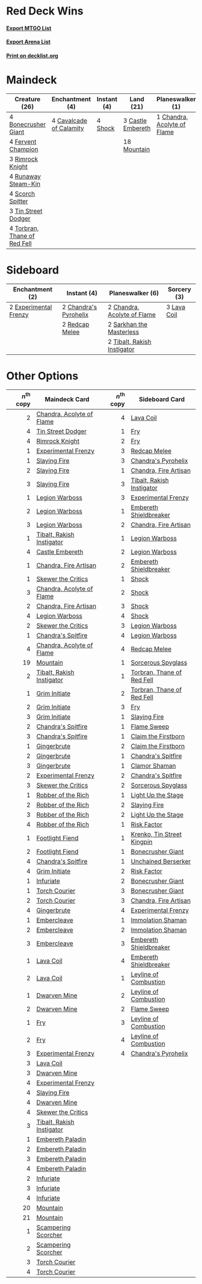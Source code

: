 # Red Deck Wins

#### [Export MTGO List](../collection/Red%20Deck%20Wins/Red%20Deck%20Wins.txt)
#### [Export Arena List](../collection/Red%20Deck%20Wins/Red%20Deck%20Wins_arena.txt)
#### [Print on decklist.org](http://decklist.org/?deckmain=4%09Bonecrusher%20Giant%0A3%09Castle%20Embereth%0A4%09Cavalcade%20of%20Calamity%0A1%09Chandra,%20Acolyte%20of%20Flame%0A4%09Fervent%20Champion%0A4%09Light%20Up%20the%20Stage%0A18%09Mountain%0A3%09Rimrock%20Knight%0A4%09Runaway%20Steam-Kin%0A4%09Scorch%20Spitter%0A4%09Shock%0A3%09Tin%20Street%20Dodger%0A4%09Torbran,%20Thane%20of%20Red%20Fell&deckside=2%09Chandra's%20Pyrohelix%0A2%09Chandra,%20Acolyte%20of%20Flame%0A2%09Experimental%20Frenzy%0A3%09Lava%20Coil%0A2%09Redcap%20Melee%0A2%09Sarkhan%20the%20Masterless%0A2%09Tibalt,%20Rakish%20Instigator)
# Maindeck

|                                             Creature (26)                                             |                                         Enchantment (4)                                          |                                   Instant (4)                                    |                                         Land (21)                                          |                                           Planeswalker (1)                                           |                                          Sorcery (4)                                          |
|-------------------------------------------------------------------------------------------------------|--------------------------------------------------------------------------------------------------|----------------------------------------------------------------------------------|--------------------------------------------------------------------------------------------|------------------------------------------------------------------------------------------------------|-----------------------------------------------------------------------------------------------|
|4 [Bonecrusher Giant](http://gatherer.wizards.com/Pages/Card/Details.aspx?multiverseid=473077)         |4 [Cavalcade of Calamity](http://gatherer.wizards.com/Pages/Card/Details.aspx?multiverseid=457239)|4 [Shock](http://gatherer.wizards.com/Pages/Card/Details.aspx?multiverseid=129732)|3 [Castle Embereth](http://gatherer.wizards.com/Pages/Card/Details.aspx?multiverseid=473201)|1 [Chandra, Acolyte of Flame](http://gatherer.wizards.com/Pages/Card/Details.aspx?multiverseid=466880)|4 [Light Up the Stage](http://gatherer.wizards.com/Pages/Card/Details.aspx?multiverseid=457251)|
|4 [Fervent Champion](http://gatherer.wizards.com/Pages/Card/Details.aspx?multiverseid=473086)          |                                                                                                  |                                                                                  |18 [Mountain](http://gatherer.wizards.com/Pages/Card/Details.aspx?multiverseid=439859)      |                                                                                                      |                                                                                               |
|3 [Rimrock Knight](http://gatherer.wizards.com/Pages/Card/Details.aspx?multiverseid=473099)            |                                                                                                  |                                                                                  |                                                                                            |                                                                                                      |                                                                                               |
|4 [Runaway Steam-Kin](http://gatherer.wizards.com/Pages/Card/Details.aspx?multiverseid=452865)         |                                                                                                  |                                                                                  |                                                                                            |                                                                                                      |                                                                                               |
|4 [Scorch Spitter](http://gatherer.wizards.com/Pages/Card/Details.aspx?multiverseid=466913)            |                                                                                                  |                                                                                  |                                                                                            |                                                                                                      |                                                                                               |
|3 [Tin Street Dodger](http://gatherer.wizards.com/Pages/Card/Details.aspx?multiverseid=457264)         |                                                                                                  |                                                                                  |                                                                                            |                                                                                                      |                                                                                               |
|4 [Torbran, Thane of Red Fell](http://gatherer.wizards.com/Pages/Card/Details.aspx?multiverseid=473109)|                                                                                                  |                                                                                  |                                                                                            |                                                                                                      |                                                                                               |


# Sideboard

|                                        Enchantment (2)                                         |                                          Instant (4)                                           |                                           Planeswalker (6)                                           |                                     Sorcery (3)                                      |
|------------------------------------------------------------------------------------------------|------------------------------------------------------------------------------------------------|------------------------------------------------------------------------------------------------------|--------------------------------------------------------------------------------------|
|2 [Experimental Frenzy](http://gatherer.wizards.com/Pages/Card/Details.aspx?multiverseid=452849)|2 [Chandra's Pyrohelix](http://gatherer.wizards.com/Pages/Card/Details.aspx?multiverseid=417684)|2 [Chandra, Acolyte of Flame](http://gatherer.wizards.com/Pages/Card/Details.aspx?multiverseid=466880)|3 [Lava Coil](http://gatherer.wizards.com/Pages/Card/Details.aspx?multiverseid=452858)|
|                                                                                                |2 [Redcap Melee](http://gatherer.wizards.com/Pages/Card/Details.aspx?multiverseid=473097)       |2 [Sarkhan the Masterless](http://gatherer.wizards.com/Pages/Card/Details.aspx?multiverseid=461070)   |                                                                                      |
|                                                                                                |                                                                                                |2 [Tibalt, Rakish Instigator](http://gatherer.wizards.com/Pages/Card/Details.aspx?multiverseid=461073)|                                                                                      |


# Other Options

|*n*<sup>th</sup> copy|                                           Maindeck Card                                            |*n*<sup>th</sup> copy|                                           Sideboard Card                                            |
|--------------------:|----------------------------------------------------------------------------------------------------|--------------------:|-----------------------------------------------------------------------------------------------------|
|                    2|[Chandra, Acolyte of Flame](http://gatherer.wizards.com/Pages/Card/Details.aspx?multiverseid=466880)|                    4|[Lava Coil](http://gatherer.wizards.com/Pages/Card/Details.aspx?multiverseid=452858)                 |
|                    4|[Tin Street Dodger](http://gatherer.wizards.com/Pages/Card/Details.aspx?multiverseid=457264)        |                    1|[Fry](http://gatherer.wizards.com/Pages/Card/Details.aspx?multiverseid=466894)                       |
|                    4|[Rimrock Knight](http://gatherer.wizards.com/Pages/Card/Details.aspx?multiverseid=473099)           |                    2|[Fry](http://gatherer.wizards.com/Pages/Card/Details.aspx?multiverseid=466894)                       |
|                    1|[Experimental Frenzy](http://gatherer.wizards.com/Pages/Card/Details.aspx?multiverseid=452849)      |                    3|[Redcap Melee](http://gatherer.wizards.com/Pages/Card/Details.aspx?multiverseid=473097)              |
|                    1|[Slaying Fire](http://gatherer.wizards.com/Pages/Card/Details.aspx?multiverseid=473105)             |                    3|[Chandra's Pyrohelix](http://gatherer.wizards.com/Pages/Card/Details.aspx?multiverseid=417684)       |
|                    2|[Slaying Fire](http://gatherer.wizards.com/Pages/Card/Details.aspx?multiverseid=473105)             |                    1|[Chandra, Fire Artisan](http://gatherer.wizards.com/Pages/Card/Details.aspx?multiverseid=461046)     |
|                    3|[Slaying Fire](http://gatherer.wizards.com/Pages/Card/Details.aspx?multiverseid=473105)             |                    3|[Tibalt, Rakish Instigator](http://gatherer.wizards.com/Pages/Card/Details.aspx?multiverseid=461073) |
|                    1|[Legion Warboss](http://gatherer.wizards.com/Pages/Card/Details.aspx?multiverseid=452859)           |                    3|[Experimental Frenzy](http://gatherer.wizards.com/Pages/Card/Details.aspx?multiverseid=452849)       |
|                    2|[Legion Warboss](http://gatherer.wizards.com/Pages/Card/Details.aspx?multiverseid=452859)           |                    1|[Embereth Shieldbreaker](http://gatherer.wizards.com/Pages/Card/Details.aspx?multiverseid=473084)    |
|                    3|[Legion Warboss](http://gatherer.wizards.com/Pages/Card/Details.aspx?multiverseid=452859)           |                    2|[Chandra, Fire Artisan](http://gatherer.wizards.com/Pages/Card/Details.aspx?multiverseid=461046)     |
|                    1|[Tibalt, Rakish Instigator](http://gatherer.wizards.com/Pages/Card/Details.aspx?multiverseid=461073)|                    1|[Legion Warboss](http://gatherer.wizards.com/Pages/Card/Details.aspx?multiverseid=452859)            |
|                    4|[Castle Embereth](http://gatherer.wizards.com/Pages/Card/Details.aspx?multiverseid=473201)          |                    2|[Legion Warboss](http://gatherer.wizards.com/Pages/Card/Details.aspx?multiverseid=452859)            |
|                    1|[Chandra, Fire Artisan](http://gatherer.wizards.com/Pages/Card/Details.aspx?multiverseid=461046)    |                    2|[Embereth Shieldbreaker](http://gatherer.wizards.com/Pages/Card/Details.aspx?multiverseid=473084)    |
|                    1|[Skewer the Critics](http://gatherer.wizards.com/Pages/Card/Details.aspx?multiverseid=457259)       |                    1|[Shock](http://gatherer.wizards.com/Pages/Card/Details.aspx?multiverseid=129732)                     |
|                    3|[Chandra, Acolyte of Flame](http://gatherer.wizards.com/Pages/Card/Details.aspx?multiverseid=466880)|                    2|[Shock](http://gatherer.wizards.com/Pages/Card/Details.aspx?multiverseid=129732)                     |
|                    2|[Chandra, Fire Artisan](http://gatherer.wizards.com/Pages/Card/Details.aspx?multiverseid=461046)    |                    3|[Shock](http://gatherer.wizards.com/Pages/Card/Details.aspx?multiverseid=129732)                     |
|                    4|[Legion Warboss](http://gatherer.wizards.com/Pages/Card/Details.aspx?multiverseid=452859)           |                    4|[Shock](http://gatherer.wizards.com/Pages/Card/Details.aspx?multiverseid=129732)                     |
|                    2|[Skewer the Critics](http://gatherer.wizards.com/Pages/Card/Details.aspx?multiverseid=457259)       |                    3|[Legion Warboss](http://gatherer.wizards.com/Pages/Card/Details.aspx?multiverseid=452859)            |
|                    1|[Chandra's Spitfire](http://gatherer.wizards.com/Pages/Card/Details.aspx?multiverseid=205026)       |                    4|[Legion Warboss](http://gatherer.wizards.com/Pages/Card/Details.aspx?multiverseid=452859)            |
|                    4|[Chandra, Acolyte of Flame](http://gatherer.wizards.com/Pages/Card/Details.aspx?multiverseid=466880)|                    4|[Redcap Melee](http://gatherer.wizards.com/Pages/Card/Details.aspx?multiverseid=473097)              |
|                   19|[Mountain](http://gatherer.wizards.com/Pages/Card/Details.aspx?multiverseid=439859)                 |                    1|[Sorcerous Spyglass](http://gatherer.wizards.com/Pages/Card/Details.aspx?multiverseid=435407)        |
|                    2|[Tibalt, Rakish Instigator](http://gatherer.wizards.com/Pages/Card/Details.aspx?multiverseid=461073)|                    1|[Torbran, Thane of Red Fell](http://gatherer.wizards.com/Pages/Card/Details.aspx?multiverseid=473109)|
|                    1|[Grim Initiate](http://gatherer.wizards.com/Pages/Card/Details.aspx?multiverseid=461057)            |                    2|[Torbran, Thane of Red Fell](http://gatherer.wizards.com/Pages/Card/Details.aspx?multiverseid=473109)|
|                    2|[Grim Initiate](http://gatherer.wizards.com/Pages/Card/Details.aspx?multiverseid=461057)            |                    3|[Fry](http://gatherer.wizards.com/Pages/Card/Details.aspx?multiverseid=466894)                       |
|                    3|[Grim Initiate](http://gatherer.wizards.com/Pages/Card/Details.aspx?multiverseid=461057)            |                    1|[Slaying Fire](http://gatherer.wizards.com/Pages/Card/Details.aspx?multiverseid=473105)              |
|                    2|[Chandra's Spitfire](http://gatherer.wizards.com/Pages/Card/Details.aspx?multiverseid=205026)       |                    1|[Flame Sweep](http://gatherer.wizards.com/Pages/Card/Details.aspx?multiverseid=466893)               |
|                    3|[Chandra's Spitfire](http://gatherer.wizards.com/Pages/Card/Details.aspx?multiverseid=205026)       |                    1|[Claim the Firstborn](http://gatherer.wizards.com/Pages/Card/Details.aspx?multiverseid=473080)       |
|                    1|[Gingerbrute](http://gatherer.wizards.com/Pages/Card/Details.aspx?multiverseid=473181)              |                    2|[Claim the Firstborn](http://gatherer.wizards.com/Pages/Card/Details.aspx?multiverseid=473080)       |
|                    2|[Gingerbrute](http://gatherer.wizards.com/Pages/Card/Details.aspx?multiverseid=473181)              |                    1|[Chandra's Spitfire](http://gatherer.wizards.com/Pages/Card/Details.aspx?multiverseid=205026)        |
|                    3|[Gingerbrute](http://gatherer.wizards.com/Pages/Card/Details.aspx?multiverseid=473181)              |                    1|[Clamor Shaman](http://gatherer.wizards.com/Pages/Card/Details.aspx?multiverseid=457240)             |
|                    2|[Experimental Frenzy](http://gatherer.wizards.com/Pages/Card/Details.aspx?multiverseid=452849)      |                    2|[Chandra's Spitfire](http://gatherer.wizards.com/Pages/Card/Details.aspx?multiverseid=205026)        |
|                    3|[Skewer the Critics](http://gatherer.wizards.com/Pages/Card/Details.aspx?multiverseid=457259)       |                    2|[Sorcerous Spyglass](http://gatherer.wizards.com/Pages/Card/Details.aspx?multiverseid=435407)        |
|                    1|[Robber of the Rich](http://gatherer.wizards.com/Pages/Card/Details.aspx?multiverseid=473100)       |                    1|[Light Up the Stage](http://gatherer.wizards.com/Pages/Card/Details.aspx?multiverseid=457251)        |
|                    2|[Robber of the Rich](http://gatherer.wizards.com/Pages/Card/Details.aspx?multiverseid=473100)       |                    2|[Slaying Fire](http://gatherer.wizards.com/Pages/Card/Details.aspx?multiverseid=473105)              |
|                    3|[Robber of the Rich](http://gatherer.wizards.com/Pages/Card/Details.aspx?multiverseid=473100)       |                    2|[Light Up the Stage](http://gatherer.wizards.com/Pages/Card/Details.aspx?multiverseid=457251)        |
|                    4|[Robber of the Rich](http://gatherer.wizards.com/Pages/Card/Details.aspx?multiverseid=473100)       |                    1|[Risk Factor](http://gatherer.wizards.com/Pages/Card/Details.aspx?multiverseid=452863)               |
|                    1|[Footlight Fiend](http://gatherer.wizards.com/Pages/Card/Details.aspx?multiverseid=457360)          |                    1|[Krenko, Tin Street Kingpin](http://gatherer.wizards.com/Pages/Card/Details.aspx?multiverseid=461064)|
|                    2|[Footlight Fiend](http://gatherer.wizards.com/Pages/Card/Details.aspx?multiverseid=457360)          |                    1|[Bonecrusher Giant](http://gatherer.wizards.com/Pages/Card/Details.aspx?multiverseid=473077)         |
|                    4|[Chandra's Spitfire](http://gatherer.wizards.com/Pages/Card/Details.aspx?multiverseid=205026)       |                    1|[Unchained Berserker](http://gatherer.wizards.com/Pages/Card/Details.aspx?multiverseid=466918)       |
|                    4|[Grim Initiate](http://gatherer.wizards.com/Pages/Card/Details.aspx?multiverseid=461057)            |                    2|[Risk Factor](http://gatherer.wizards.com/Pages/Card/Details.aspx?multiverseid=452863)               |
|                    1|[Infuriate](http://gatherer.wizards.com/Pages/Card/Details.aspx?multiverseid=466899)                |                    2|[Bonecrusher Giant](http://gatherer.wizards.com/Pages/Card/Details.aspx?multiverseid=473077)         |
|                    1|[Torch Courier](http://gatherer.wizards.com/Pages/Card/Details.aspx?multiverseid=452869)            |                    3|[Bonecrusher Giant](http://gatherer.wizards.com/Pages/Card/Details.aspx?multiverseid=473077)         |
|                    2|[Torch Courier](http://gatherer.wizards.com/Pages/Card/Details.aspx?multiverseid=452869)            |                    3|[Chandra, Fire Artisan](http://gatherer.wizards.com/Pages/Card/Details.aspx?multiverseid=461046)     |
|                    4|[Gingerbrute](http://gatherer.wizards.com/Pages/Card/Details.aspx?multiverseid=473181)              |                    4|[Experimental Frenzy](http://gatherer.wizards.com/Pages/Card/Details.aspx?multiverseid=452849)       |
|                    1|[Embercleave](http://gatherer.wizards.com/Pages/Card/Details.aspx?multiverseid=473082)              |                    1|[Immolation Shaman](http://gatherer.wizards.com/Pages/Card/Details.aspx?multiverseid=457250)         |
|                    2|[Embercleave](http://gatherer.wizards.com/Pages/Card/Details.aspx?multiverseid=473082)              |                    2|[Immolation Shaman](http://gatherer.wizards.com/Pages/Card/Details.aspx?multiverseid=457250)         |
|                    3|[Embercleave](http://gatherer.wizards.com/Pages/Card/Details.aspx?multiverseid=473082)              |                    3|[Embereth Shieldbreaker](http://gatherer.wizards.com/Pages/Card/Details.aspx?multiverseid=473084)    |
|                    1|[Lava Coil](http://gatherer.wizards.com/Pages/Card/Details.aspx?multiverseid=452858)                |                    4|[Embereth Shieldbreaker](http://gatherer.wizards.com/Pages/Card/Details.aspx?multiverseid=473084)    |
|                    2|[Lava Coil](http://gatherer.wizards.com/Pages/Card/Details.aspx?multiverseid=452858)                |                    1|[Leyline of Combustion](http://gatherer.wizards.com/Pages/Card/Details.aspx?multiverseid=466902)     |
|                    1|[Dwarven Mine](http://gatherer.wizards.com/Pages/Card/Details.aspx?multiverseid=473205)             |                    2|[Leyline of Combustion](http://gatherer.wizards.com/Pages/Card/Details.aspx?multiverseid=466902)     |
|                    2|[Dwarven Mine](http://gatherer.wizards.com/Pages/Card/Details.aspx?multiverseid=473205)             |                    2|[Flame Sweep](http://gatherer.wizards.com/Pages/Card/Details.aspx?multiverseid=466893)               |
|                    1|[Fry](http://gatherer.wizards.com/Pages/Card/Details.aspx?multiverseid=466894)                      |                    3|[Leyline of Combustion](http://gatherer.wizards.com/Pages/Card/Details.aspx?multiverseid=466902)     |
|                    2|[Fry](http://gatherer.wizards.com/Pages/Card/Details.aspx?multiverseid=466894)                      |                    4|[Leyline of Combustion](http://gatherer.wizards.com/Pages/Card/Details.aspx?multiverseid=466902)     |
|                    3|[Experimental Frenzy](http://gatherer.wizards.com/Pages/Card/Details.aspx?multiverseid=452849)      |                    4|[Chandra's Pyrohelix](http://gatherer.wizards.com/Pages/Card/Details.aspx?multiverseid=417684)       |
|                    3|[Lava Coil](http://gatherer.wizards.com/Pages/Card/Details.aspx?multiverseid=452858)                |                     |                                                                                                     |
|                    3|[Dwarven Mine](http://gatherer.wizards.com/Pages/Card/Details.aspx?multiverseid=473205)             |                     |                                                                                                     |
|                    4|[Experimental Frenzy](http://gatherer.wizards.com/Pages/Card/Details.aspx?multiverseid=452849)      |                     |                                                                                                     |
|                    4|[Slaying Fire](http://gatherer.wizards.com/Pages/Card/Details.aspx?multiverseid=473105)             |                     |                                                                                                     |
|                    4|[Dwarven Mine](http://gatherer.wizards.com/Pages/Card/Details.aspx?multiverseid=473205)             |                     |                                                                                                     |
|                    4|[Skewer the Critics](http://gatherer.wizards.com/Pages/Card/Details.aspx?multiverseid=457259)       |                     |                                                                                                     |
|                    3|[Tibalt, Rakish Instigator](http://gatherer.wizards.com/Pages/Card/Details.aspx?multiverseid=461073)|                     |                                                                                                     |
|                    1|[Embereth Paladin](http://gatherer.wizards.com/Pages/Card/Details.aspx?multiverseid=473083)         |                     |                                                                                                     |
|                    2|[Embereth Paladin](http://gatherer.wizards.com/Pages/Card/Details.aspx?multiverseid=473083)         |                     |                                                                                                     |
|                    3|[Embereth Paladin](http://gatherer.wizards.com/Pages/Card/Details.aspx?multiverseid=473083)         |                     |                                                                                                     |
|                    4|[Embereth Paladin](http://gatherer.wizards.com/Pages/Card/Details.aspx?multiverseid=473083)         |                     |                                                                                                     |
|                    2|[Infuriate](http://gatherer.wizards.com/Pages/Card/Details.aspx?multiverseid=466899)                |                     |                                                                                                     |
|                    3|[Infuriate](http://gatherer.wizards.com/Pages/Card/Details.aspx?multiverseid=466899)                |                     |                                                                                                     |
|                    4|[Infuriate](http://gatherer.wizards.com/Pages/Card/Details.aspx?multiverseid=466899)                |                     |                                                                                                     |
|                   20|[Mountain](http://gatherer.wizards.com/Pages/Card/Details.aspx?multiverseid=439859)                 |                     |                                                                                                     |
|                   21|[Mountain](http://gatherer.wizards.com/Pages/Card/Details.aspx?multiverseid=439859)                 |                     |                                                                                                     |
|                    1|[Scampering Scorcher](http://gatherer.wizards.com/Pages/Card/Details.aspx?multiverseid=466912)      |                     |                                                                                                     |
|                    2|[Scampering Scorcher](http://gatherer.wizards.com/Pages/Card/Details.aspx?multiverseid=466912)      |                     |                                                                                                     |
|                    3|[Torch Courier](http://gatherer.wizards.com/Pages/Card/Details.aspx?multiverseid=452869)            |                     |                                                                                                     |
|                    4|[Torch Courier](http://gatherer.wizards.com/Pages/Card/Details.aspx?multiverseid=452869)            |                     |                                                                                                     |

